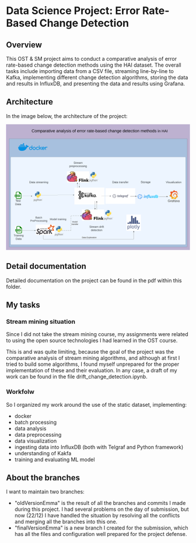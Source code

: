 # Data Science Project: Error Rate-Based Change Detection

## Overview 
This OST & SM project aims to conduct a comparative analysis of error rate-based change detection methods using the HAI dataset.
The overall tasks include importing data from a CSV file, streaming line-by-line to Kafka, implementing different change detection algorithms, storing the data and results in InfluxDB, and presenting the data and results using Grafana.


## Architecture
In the image below, the architecture of the project:

![architecture](architecture.png)

## Detail documentation
Detailed documentation on the project can be found in the pdf within this folder.

## My tasks 
### Stream mining situation
Since I did not take the stream mining course, my assignments were related to using the open source technologies I had learned in the OST course.

This is and was quite limiting, because the goal of the project was the comparative analysis of stream mining algorithms, and although at first I tried to build some algorithms,
I found myself unprepared for the proper implementation of these and their evaluation.
In any case, a draft of my work can be found in the file drift_change_detection.ipynb.

### Workfolw
So I organized my work around the use of the static dataset, implementing:
- docker 
- batch processing
- data analysis 
- data preprocessing
- data visualization
- ingesting data into InfluxDB (both with Telgraf and Python framework)
- understanding of Kakfa
- training and evaluating ML model

## About the branches
I want to maintain two branches:
- "oldVersionEmma" is the result of all the branches and commits I made during this project. I had several problems on the day of submission, but now (22/12) I have handled 
the situation by resolving all the conflicts and merging all the branches into this one.
- "finalVersionEmma" is a new branch I created for the submission, which has all the files and configuration well prepared for the project defense.
